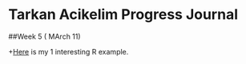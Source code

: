 ﻿

# Tarkan Acikelim Progress Journal








##Week 5 ( MArch 11)

+[Here](/pj-tarkanacikelim/files/journal_example.html) is my 1 interesting R example.

